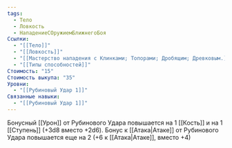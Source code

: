 ```yaml
---
tags:
  - Тело
  - Ловкость
  - НападениеСОружиемБлижнегоБоя
Ссылки:
  - "[[Тело]]"
  - "[[Ловкость]]"
  - "[[Мастерство нападения с Клинками; Топорами; Дробящим; Древковым.]]"
  - "[[Типы способностей]]"
Стоимость: "15"
Стоимость выкупа: "35"
Уровни:
  - "[[Рубиновый Удар 1]]"
Связанные навыки:
  - "[[Рубиновый Удар 1]]"
---
```

Бонусный [[Урон]] от Рубинового Удара повышается на 1 [[Кость]] и на 1 [[Ступень]] (+3d8 вместо +2d6).
Бонус к [[Атака|Атаке]] от Рубинового Удара повышается еще на 2 (+6 к [[Атака|Атаке]], вместо +4)